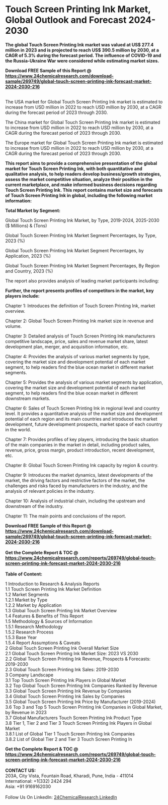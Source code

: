 <h1>Touch Screen Printing Ink Market, Global Outlook and Forecast 2024-2030</h1><p><strong>The global Touch Screen Printing Ink market was valued at US$ 277.4 million in 2023 and is projected to reach US$ 390.5 million by 2030, at a CAGR of 5.3% during the forecast period. The influence of COVID-19 and the Russia-Ukraine War were considered while estimating market sizes.</strong></p><p>
</p><p></p><div><b>Download FREE Sample of this Report @ 
            <a href="https://www.24chemicalresearch.com/download-sample/269749/global-touch-screen-printing-ink-forecast-market-2024-2030-216">
            https://www.24chemicalresearch.com/download-sample/269749/global-touch-screen-printing-ink-forecast-market-2024-2030-216</a></b></div><br><p>
</p><p>The USA market for Global Touch Screen Printing Ink market is estimated to increase from USD million in 2022 to reach USD million by 2030, at a CAGR during the forecast period of 2023 through 2030.</p><p>
</p><p>The China market for Global Touch Screen Printing Ink market is estimated to increase from USD million in 2022 to reach USD million by 2030, at a CAGR during the forecast period of 2023 through 2030.</p><p>
</p><p>The Europe market for Global Touch Screen Printing Ink market is estimated to increase from USD million in 2022 to reach USD million by 2030, at a CAGR during the forecast period of 2023 through 2030.</p><p>
<strong>This report aims to provide a comprehensive presentation of the global market for Touch Screen Printing Ink, with both quantitative and qualitative analysis, to help readers develop business/growth strategies, assess the market competitive situation, analyze their position in the current marketplace, and make informed business decisions regarding Touch Screen Printing Ink. This report contains market size and forecasts of Touch Screen Printing Ink in global, including the following market information:</strong></p><p>
</p><p>
<strong>Total Market by Segment:</strong></p><p>
Global Touch Screen Printing Ink Market, by Type, 2019-2024, 2025-2030 ($ Millions) &amp; (Tons)</p><p>
Global Touch Screen Printing Ink Market Segment Percentages, by Type, 2023 (%)</p><p>
</p><p>
Global Touch Screen Printing Ink Market Segment Percentages, by Application, 2023 (%)</p><p>
</p><p>
Global Touch Screen Printing Ink Market Segment Percentages, By Region and Country, 2023 (%)</p><p>
</p><p>
</p><p></p><p>
The report also provides analysis of leading market participants including:</p><p>
</p><p>
<strong>Further, the report presents profiles of competitors in the market, key players include:</strong></p><p>
</p><p>
Chapter 1: Introduces the definition of Touch Screen Printing Ink, market overview.</p><p>
Chapter 2: Global Touch Screen Printing Ink market size in revenue and volume.</p><p>
Chapter 3: Detailed analysis of Touch Screen Printing Ink manufacturers competitive landscape, price, sales and revenue market share, latest development plan, merger, and acquisition information, etc.</p><p>
Chapter 4: Provides the analysis of various market segments by type, covering the market size and development potential of each market segment, to help readers find the blue ocean market in different market segments.</p><p>
Chapter 5: Provides the analysis of various market segments by application, covering the market size and development potential of each market segment, to help readers find the blue ocean market in different downstream markets.</p><p>
Chapter 6: Sales of Touch Screen Printing Ink in regional level and country level. It provides a quantitative analysis of the market size and development potential of each region and its main countries and introduces the market development, future development prospects, market space of each country in the world.</p><p>
Chapter 7: Provides profiles of key players, introducing the basic situation of the main companies in the market in detail, including product sales, revenue, price, gross margin, product introduction, recent development, etc.</p><p>
Chapter 8: Global Touch Screen Printing Ink capacity by region &amp; country.</p><p>
Chapter 9: Introduces the market dynamics, latest developments of the market, the driving factors and restrictive factors of the market, the challenges and risks faced by manufacturers in the industry, and the analysis of relevant policies in the industry.</p><p>
Chapter 10: Analysis of industrial chain, including the upstream and downstream of the industry.</p><p>
Chapter 11: The main points and conclusions of the report.</p><div><b>Download FREE Sample of this Report @ 
            <a href="https://www.24chemicalresearch.com/download-sample/269749/global-touch-screen-printing-ink-forecast-market-2024-2030-216">
            https://www.24chemicalresearch.com/download-sample/269749/global-touch-screen-printing-ink-forecast-market-2024-2030-216</a></b></div><br><div><b>Get the Complete Report & TOC @ 
            <a href="https://www.24chemicalresearch.com/reports/269749/global-touch-screen-printing-ink-forecast-market-2024-2030-216">
            https://www.24chemicalresearch.com/reports/269749/global-touch-screen-printing-ink-forecast-market-2024-2030-216</a></b></div><br>
            <b>Table of Content:</b><p>1 Introduction to Research & Analysis Reports<br />
    1.1 Touch Screen Printing Ink Market Definition<br />
    1.2 Market Segments<br />
        1.2.1 Market by Type<br />
        1.2.2 Market by Application<br />
    1.3 Global Touch Screen Printing Ink Market Overview<br />
    1.4 Features & Benefits of This Report<br />
    1.5 Methodology & Sources of Information<br />
        1.5.1 Research Methodology<br />
        1.5.2 Research Process<br />
        1.5.3 Base Year<br />
        1.5.4 Report Assumptions & Caveats<br />
2 Global Touch Screen Printing Ink Overall Market Size<br />
    2.1 Global Touch Screen Printing Ink Market Size: 2023 VS 2030<br />
    2.2 Global Touch Screen Printing Ink Revenue, Prospects & Forecasts: 2019-2030<br />
    2.3 Global Touch Screen Printing Ink Sales: 2019-2030<br />
3 Company Landscape<br />
    3.1 Top Touch Screen Printing Ink Players in Global Market<br />
    3.2 Top Global Touch Screen Printing Ink Companies Ranked by Revenue<br />
    3.3 Global Touch Screen Printing Ink Revenue by Companies<br />
    3.4 Global Touch Screen Printing Ink Sales by Companies<br />
    3.5 Global Touch Screen Printing Ink Price by Manufacturer (2019-2024)<br />
    3.6 Top 3 and Top 5 Touch Screen Printing Ink Companies in Global Market, by Revenue in 2023<br />
    3.7 Global Manufacturers Touch Screen Printing Ink Product Type<br />
    3.8 Tier 1, Tier 2 and Tier 3 Touch Screen Printing Ink Players in Global Market<br />
        3.8.1 List of Global Tier 1 Touch Screen Printing Ink Companies<br />
        3.8.2 List of Global Tier 2 and Tier 3 Touch Screen Printing In</p><div><b>Get the Complete Report & TOC @ 
            <a href="https://www.24chemicalresearch.com/reports/269749/global-touch-screen-printing-ink-forecast-market-2024-2030-216">
            https://www.24chemicalresearch.com/reports/269749/global-touch-screen-printing-ink-forecast-market-2024-2030-216</a></b></div><br><b>CONTACT US:</b><br>
            203A, City Vista, Fountain Road, Kharadi, Pune, India - 411014<br>
            International: +1(332) 2424 294<br>
            Asia: +91 9169162030 <br><br>
            Follow Us On LinkedIn: <a href="https://www.linkedin.com/company/24chemicalresearch/">24ChemicalResearch LinkedIn</a>